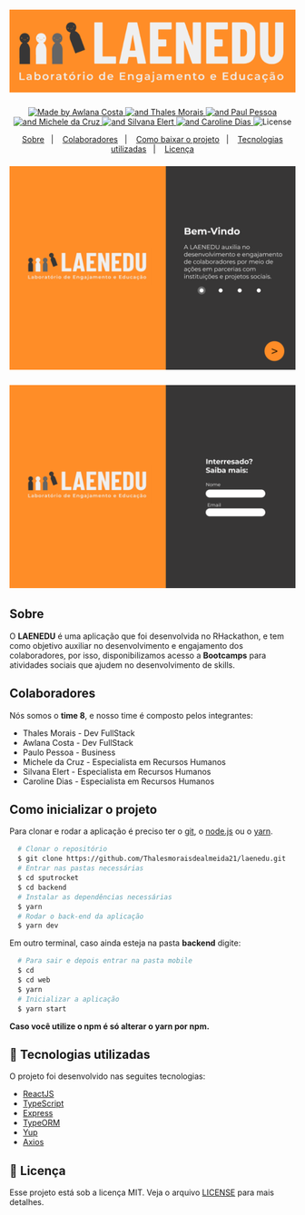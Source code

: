<h1 align="center">
  <img src="./.github/logo.png" />
</h1>

<p align="center">
  <a href="https://github.com/awlana04">
    <img alt="Made by Awlana Costa" src="https://img.shields.io/badge/made%20by-Awlana Costa-%2300FF00">
  </a>

  <a href="https://www.linkedin.com/in/thales-morais/">
    <img alt="and Thales Morais" src="https://img.shields.io/badge/,-Thales Morais-%2300FF00">
  </a>

  <a href="https://linkedin.com/in/paulmspessoa">
    <img alt="and Paul Pessoa" src="https://img.shields.io/badge/,-Paul Pessoa-%2300FF00">
  </a>

  <a href="https://www.linkedin.com/in/michele-da-cruz/">
    <img alt="and Michele da Cruz" src="https://img.shields.io/badge/,-Michele da Cruz-%2300FF00">
  </a>

 <a href="https://www.linkedin.com/in/silvana-elert">
    <img alt="and Silvana Elert" src="https://img.shields.io/badge/,-Silvana Elert-%2300FF00">
  </a>

 <a href="https://www.linkedin.com/in/carolinesdias/">
    <img alt="and Caroline Dias" src="https://img.shields.io/badge/,-Caroline Dias-%2300FF00">
  </a>

  <img alt="License" src="https://img.shields.io/badge/license-MIT-%2300FF00">
</p>

<p align="center">
  <a href="#rocket-sobre">Sobre</a>&nbsp;&nbsp;&nbsp;|&nbsp;&nbsp;&nbsp;
  <a href="#rocket-sobre">Colaboradores</a>&nbsp;&nbsp;&nbsp;|&nbsp;&nbsp;&nbsp;
  <a href="#rocket-como-inicializar-o-projeto">Como baixar o projeto</a>&nbsp;&nbsp;&nbsp;|&nbsp;&nbsp;&nbsp;
  <a href="#rocket-tecnologias-utilizadas">Tecnologias utilizadas</a>&nbsp;&nbsp;&nbsp;|&nbsp;&nbsp;&nbsp;
  <a href="#pagefacingup-licença">Licença</a>
</p>

<h3>
  <img src="./.github/LandingPage.png" />
</h3>

<h3>
  <img src="./.github/LearnMoreAbout.png" />
</h3>

## Sobre

O **LAENEDU** é uma aplicação que foi desenvolvida no RHackathon, e tem como objetivo auxiliar no desenvolvimento e engajamento dos colaboradores, por isso, disponibilizamos acesso a **Bootcamps** para atividades sociais que ajudem no desenvolvimento de skills.

## Colaboradores

Nós somos o **time 8**, e nosso time é composto pelos integrantes:

- Thales Morais - Dev FullStack
- Awlana Costa - Dev FullStack
- Paulo Pessoa - Business
- Michele da Cruz - Especialista em Recursos Humanos
- Silvana Elert - Especialista em Recursos Humanos
- Caroline Dias - Especialista em Recursos Humanos

## Como inicializar o projeto

Para clonar e rodar a aplicação é preciso ter o [git](https://git-scm.com/), o [node.js](https://nodejs.org/en/) ou o [yarn](https://yarnpkg.com/).

```bash
  # Clonar o repositório
  $ git clone https://github.com/Thalesmoraisdealmeida21/laenedu.git
  # Entrar nas pastas necessárias
  $ cd sputrocket
  $ cd backend
  # Instalar as dependências necessárias
  $ yarn
  # Rodar o back-end da aplicação
  $ yarn dev
```

Em outro terminal, caso ainda esteja na pasta **backend** digite:

```bash
  # Para sair e depois entrar na pasta mobile
  $ cd
  $ cd web
  $ yarn
  # Inicializar a aplicação
  $ yarn start
```

**Caso você utilize o npm é só alterar o yarn por npm.**

## :rocket: Tecnologias utilizadas

O projeto foi desenvolvido nas seguites tecnologias:

- [ReactJS](https://pt-br.reactjs.org/)
- [TypeScript](https://www.typescriptlang.org/)
- [Express](https://expressjs.com/pt-br/)
- [TypeORM](https://typeorm.io/)
- [Yup](https://github.com/jquense/yup)
- [Axios](https://github.com/axios/axios)

## :page_facing_up: Licença

Esse projeto está sob a licença MIT. Veja o arquivo [LICENSE]() para mais detalhes.